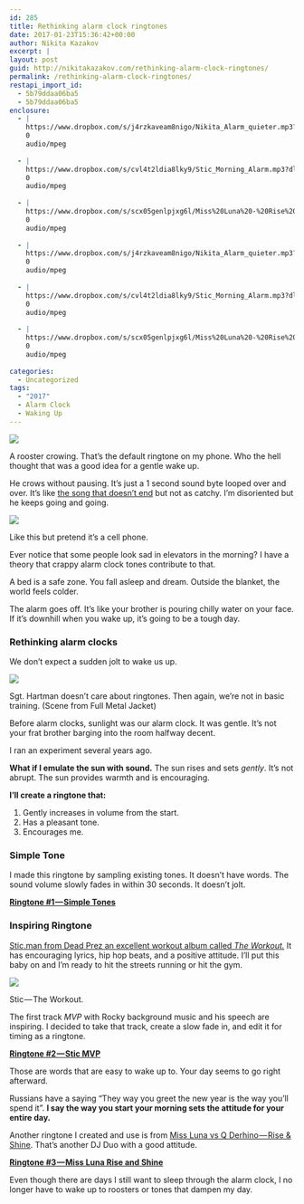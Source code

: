 ```yaml
---
id: 285
title: Rethinking alarm clock ringtones
date: 2017-01-23T15:36:42+00:00
author: Nikita Kazakov
excerpt: |
layout: post
guid: http://nikitakazakov.com/rethinking-alarm-clock-ringtones/
permalink: /rethinking-alarm-clock-ringtones/
restapi_import_id:
  - 5b79ddaa06ba5
  - 5b79ddaa06ba5
enclosure:
  - |
    https://www.dropbox.com/s/j4rzkaveam8nigo/Nikita_Alarm_quieter.mp3?dl=1
    0
    audio/mpeg
    
  - |
    https://www.dropbox.com/s/cvl4t2ldia8lky9/Stic_Morning_Alarm.mp3?dl=1
    0
    audio/mpeg
    
  - |
    https://www.dropbox.com/s/scx05genlpjxg6l/Miss%20Luna%20-%20Rise%20and%20Shine%20Alarm%20%28CUT%29.mp3?dl=1
    0
    audio/mpeg
    
  - |
    https://www.dropbox.com/s/j4rzkaveam8nigo/Nikita_Alarm_quieter.mp3?dl=1
    0
    audio/mpeg
    
  - |
    https://www.dropbox.com/s/cvl4t2ldia8lky9/Stic_Morning_Alarm.mp3?dl=1
    0
    audio/mpeg
    
  - |
    https://www.dropbox.com/s/scx05genlpjxg6l/Miss%20Luna%20-%20Rise%20and%20Shine%20Alarm%20%28CUT%29.mp3?dl=1
    0
    audio/mpeg
    
categories:
  - Uncategorized
tags:
  - "2017"
  - Alarm Clock
  - Waking Up
---
```



![](http://nikitakazakov.com/wp-content/uploads/2018/08/3f4a8-1s5l1jnhonxnfjrvlt5yu4q.png)  

A rooster crowing. That’s the default ringtone on my phone. Who the hell thought that was a good idea for a gentle wake up.

He crows without pausing. It’s just a 1 second sound byte looped over and over. It’s like [the song that doesn’t end](https://www.youtube.com/watch?v=0U2zJOryHKQ) but not as catchy. I’m disoriented but he keeps going and going.

![](http://nikitakazakov.com/wp-content/uploads/2018/08/5e793-1jhslex8afbvaubmaztg0uw.gif)

Like this but pretend it’s a cell phone.

Ever notice that some people look sad in elevators in the morning? I have a theory that crappy alarm clock tones contribute to that.

A bed is a safe zone. You fall asleep and dream. Outside the blanket, the world feels colder.

The alarm goes off. It’s like your brother is pouring chilly water on your face. If it’s downhill when you wake up, it’s going to be a tough day.

### **Rethinking alarm clocks**

We don’t expect a sudden jolt to wake us up.

![](http://nikitakazakov.com/wp-content/uploads/2018/08/9b186-14vgi-0fpyf3k_wsrrfjmvq.png)

Sgt. Hartman doesn’t care about ringtones. Then again, we’re not in basic training. (Scene from Full Metal Jacket)

Before alarm clocks, sunlight was our alarm clock. It was gentle. It’s not your frat brother barging into the room halfway decent.

I ran an experiment several years ago.

**What if I emulate the sun with sound.** The sun rises and sets _gently_. It’s not abrupt. The sun provides warmth and is encouraging.

**I’ll create a ringtone that:**

1.  Gently increases in volume from the start.
2.  Has a pleasant tone.
3.  Encourages me.

### Simple Tone

I made this ringtone by sampling existing tones. It doesn’t have words. The sound volume slowly fades in within 30 seconds. It doesn’t jolt.

[**Ringtone #1 — Simple Tones**](https://www.dropbox.com/s/j4rzkaveam8nigo/Nikita_Alarm_quieter.mp3?dl=1)

### Inspiring Ringtone

[Stic.man from Dead Prez an excellent workout album called _The Workout._](https://play.google.com/store/music/album/STIC_MAN_Of_Dead_Prez_AKA_Stic_The_Workout?id=Byyzewra7hccjaea4o76rofe2fy&hl=en) It has encouraging lyrics, hip hop beats, and a positive attitude. I’ll put this baby on and I’m ready to hit the streets running or hit the gym.

![](http://nikitakazakov.com/wp-content/uploads/2018/08/4b3c7-14q7tuxe9fimjowd4vxj-wa.png)

Stic — The Workout.

The first track _MVP_ with Rocky background music and his speech are inspiring. I decided to take that track, create a slow fade in, and edit it for timing as a ringtone.

[**Ringtone #2 — Stic MVP**](https://www.dropbox.com/s/cvl4t2ldia8lky9/Stic_Morning_Alarm.mp3?dl=1)

Those are words that are easy to wake up to. Your day seems to go right afterward.

Russians have a saying “They way you greet the new year is the way you’ll spend it”. **I say the way you start your morning sets the attitude for your entire day.**

Another ringtone I created and use is from [Miss Luna vs Q Derhino — Rise & Shine](https://www.youtube.com/watch?v=u1yPw5N0nkE). That’s another DJ Duo with a good attitude.

[**Ringtone #3 — Miss Luna Rise and Shine**](https://www.dropbox.com/s/scx05genlpjxg6l/Miss%20Luna%20-%20Rise%20and%20Shine%20Alarm%20%28CUT%29.mp3?dl=1)

Even though there are days I still want to sleep through the alarm clock, I no longer have to wake up to roosters or tones that dampen my day.
